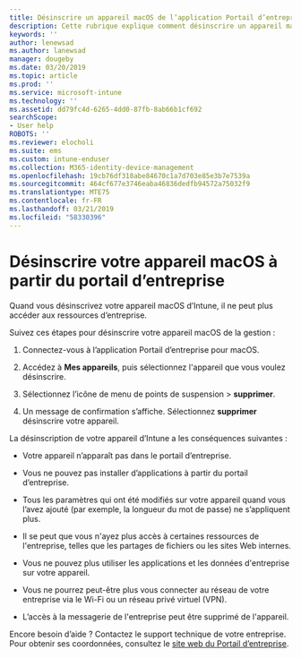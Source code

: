 ```yaml
---
title: Désinscrire un appareil macOS de l’application Portail d’entreprise d’Intune | Microsoft Docs
description: Cette rubrique explique comment désinscrire un appareil macOS du portail d'entreprise
keywords: ''
author: lenewsad
ms.author: lanewsad
manager: dougeby
ms.date: 03/20/2019
ms.topic: article
ms.prod: ''
ms.service: microsoft-intune
ms.technology: ''
ms.assetid: dd79fc4d-6265-4dd0-87fb-8ab66b1cf692
searchScope:
- User help
ROBOTS: ''
ms.reviewer: elocholi
ms.suite: ems
ms.custom: intune-enduser
ms.collection: M365-identity-device-management
ms.openlocfilehash: 19cb76df318abe84670c1a7d703e85e3b7e7539a
ms.sourcegitcommit: 464cf677e3746eaba46836dedfb94572a75032f9
ms.translationtype: MTE75
ms.contentlocale: fr-FR
ms.lasthandoff: 03/21/2019
ms.locfileid: "58330396"
---
```

# <a name="unenroll-your-macos-device-from-company-portal"></a>Désinscrire votre appareil macOS à partir du portail d’entreprise

Quand vous désinscrivez votre appareil macOS d’Intune, il ne peut plus accéder aux ressources d’entreprise.

Suivez ces étapes pour désinscrire votre appareil macOS de la gestion :

1.  Connectez-vous à l’application Portail d’entreprise pour macOS.
2.  Accédez à **Mes appareils**, puis sélectionnez l'appareil que vous voulez désinscrire.

3.  Sélectionnez l’icône de menu de points de suspension > **supprimer**.
4.  Un message de confirmation s’affiche. Sélectionnez **supprimer** désinscrire votre appareil. 

La désinscription de votre appareil d’Intune a les conséquences suivantes :

-   Votre appareil n’apparaît pas dans le portail d’entreprise.

-   Vous ne pouvez pas installer d’applications à partir du portail d’entreprise.

-   Tous les paramètres qui ont été modifiés sur votre appareil quand vous l’avez ajouté (par exemple, la longueur du mot de passe) ne s’appliquent plus.

-   Il se peut que vous n'ayez plus accès à certaines ressources de l'entreprise, telles que les partages de fichiers ou les sites Web internes.

-   Vous ne pouvez plus utiliser les applications et les données d'entreprise sur votre appareil.

-   Vous ne pourrez peut-être plus vous connecter au réseau de votre entreprise via le Wi-Fi ou un réseau privé virtuel (VPN).

-   L’accès à la messagerie de l'entreprise peut être supprimé de l'appareil.

Encore besoin d’aide ? Contactez le support technique de votre entreprise. Pour obtenir ses coordonnées, consultez le [site web du Portail d’entreprise](https://go.microsoft.com/fwlink/?linkid=2010980).
